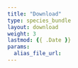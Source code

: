 ```yaml
---
title: "Download"
type: species_bundle
layout: download
weight: 3
lastmod: {{ .Date }}
params:
  alias_file_url:
---
```

